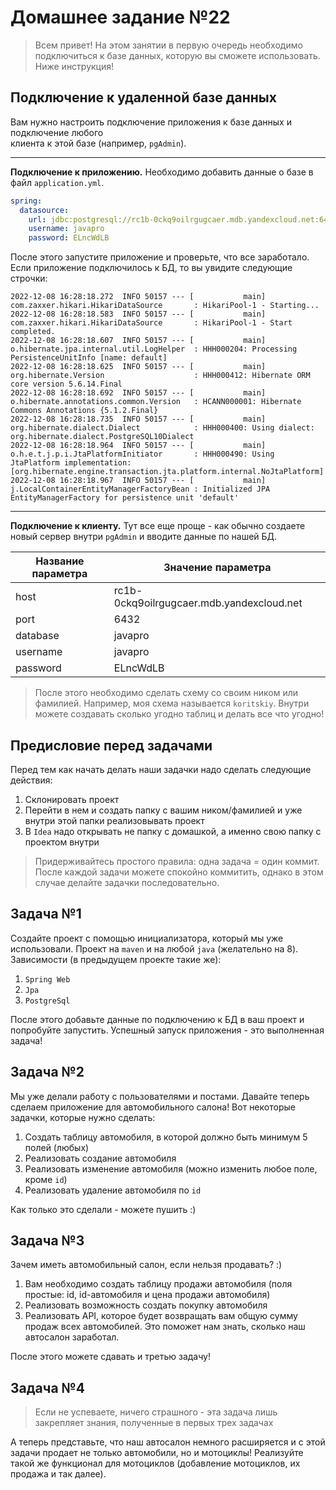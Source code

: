 # Домашнее задание №22

> Всем привет! На этом занятии в первую очередь необходимо подключиться
> к базе данных, которую вы сможете использовать.
> Ниже инструкция!

## Подключение к удаленной базе данных

Вам нужно настроить подключение приложения к базе данных и подключение любого  
клиента к этой базе (например, `pgAdmin`).

***

**Подключение к приложению.** Необходимо добавить данные о базе в
файл `application.yml`.

```yaml
spring:
  datasource:
    url: jdbc:postgresql://rc1b-0ckq9oilrgugcaer.mdb.yandexcloud.net:6432/javapro
    username: javapro
    password: ELncWdLB
```

После этого запустите приложение и проверьте, что все заработало.
Если приложение подключилось к БД, то вы увидите следующие строчки:

```shell
2022-12-08 16:28:18.272  INFO 50157 --- [           main] com.zaxxer.hikari.HikariDataSource       : HikariPool-1 - Starting...
2022-12-08 16:28:18.583  INFO 50157 --- [           main] com.zaxxer.hikari.HikariDataSource       : HikariPool-1 - Start completed.
2022-12-08 16:28:18.607  INFO 50157 --- [           main] o.hibernate.jpa.internal.util.LogHelper  : HHH000204: Processing PersistenceUnitInfo [name: default]
2022-12-08 16:28:18.625  INFO 50157 --- [           main] org.hibernate.Version                    : HHH000412: Hibernate ORM core version 5.6.14.Final
2022-12-08 16:28:18.692  INFO 50157 --- [           main] o.hibernate.annotations.common.Version   : HCANN000001: Hibernate Commons Annotations {5.1.2.Final}
2022-12-08 16:28:18.735  INFO 50157 --- [           main] org.hibernate.dialect.Dialect            : HHH000400: Using dialect: org.hibernate.dialect.PostgreSQL10Dialect
2022-12-08 16:28:18.964  INFO 50157 --- [           main] o.h.e.t.j.p.i.JtaPlatformInitiator       : HHH000490: Using JtaPlatform implementation: [org.hibernate.engine.transaction.jta.platform.internal.NoJtaPlatform]
2022-12-08 16:28:18.967  INFO 50157 --- [           main] j.LocalContainerEntityManagerFactoryBean : Initialized JPA EntityManagerFactory for persistence unit 'default'
```

***

**Подключение к клиенту.** Тут все еще проще - как обычно создаете новый сервер
внутри `pgAdmin` и вводите данные по нашей БД.

| Название параметра | Значение параметра                        |
|--------------------|-------------------------------------------|
| host               | rc1b-0ckq9oilrgugcaer.mdb.yandexcloud.net |
| port               | 6432                                      |
| database           | javapro                                   |
| username           | javapro                                   |
| password           | ELncWdLB                                  |

> После этого необходимо сделать схему со своим ником или фамилией. 
> Например, моя схема называется `koritskiy`. Внутри можете создавать сколько угодно таблиц и делать все что угодно!

## Предисловие перед задачами
Перед тем как начать делать наши задачки надо сделать следующие действия:
1. Склонировать проект
2. Перейти в нем и создать папку с вашим ником/фамилией и уже внутри этой папки реализовывать проект
3. В `Idea` надо открывать не папку с домашкой, а именно свою папку с проектом внутри

> Придерживайтесь простого правила: одна задача = один коммит. 
> После каждой задачи можете спокойно коммитить, однако в этом случае делайте задачки последовательно.

## Задача №1
Создайте проект c помощью инициализатора, который мы уже использовали.
Проект на `maven` и на любой `java` (желательно на 8). Зависимости (в предыдущем проекте такие же):
1. `Spring Web`
2. `Jpa`
3. `PostgreSql`

После этого добавьте данные по подключению к БД в ваш проект и попробуйте запустить. 
Успешный запуск приложения - это выполненная задача!

## Задача №2
Мы уже делали работу с пользователями и постами. Давайте теперь сделаем приложение
для автомобильного салона! Вот некоторые задачки, которые нужно сделать:
1. Создать таблицу автомобиля, в которой должно быть минимум 5 полей (любых)
2. Реализовать создание автомобиля
3. Реализовать изменение автомобиля (можно изменить любое поле, кроме `id`)
4. Реализовать удаление автомобиля по `id`

Как только это сделали - можете пушить :)

## Задача №3
Зачем иметь автомобильный салон, если нельзя продавать? :)
1. Вам необходимо создать таблицу продажи автомобиля (поля простые: id, id-автомобиля и цена продажи автомобиля)
2. Реализовать возможность создать покупку автомобиля
3. Реализовать API, которое будет возвращать вам общую сумму продаж всех автомобилей. Это поможет нам знать, сколько наш автосалон заработал.

После этого можете сдавать и третью задачу!

## Задача №4 
> Если не успеваете, ничего страшного - эта задача лишь закрепляет знания, полученные в первых трех задачах

А теперь представьте, что наш автосалон немного расширяется и с этой задачи продает не только автомобили, 
но и мотоциклы! Реализуйте такой же функционал для мотоциклов (добавление мотоциклов, их продажа и так далее).